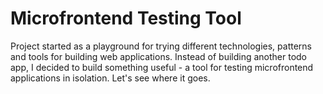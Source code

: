 # Microfrontend Testing Tool

Project started as a playground for trying different technologies, patterns and tools for building web applications.
Instead of building another todo app, I decided to build something useful - a tool for testing microfrontend
applications in isolation. Let's see where it goes.
